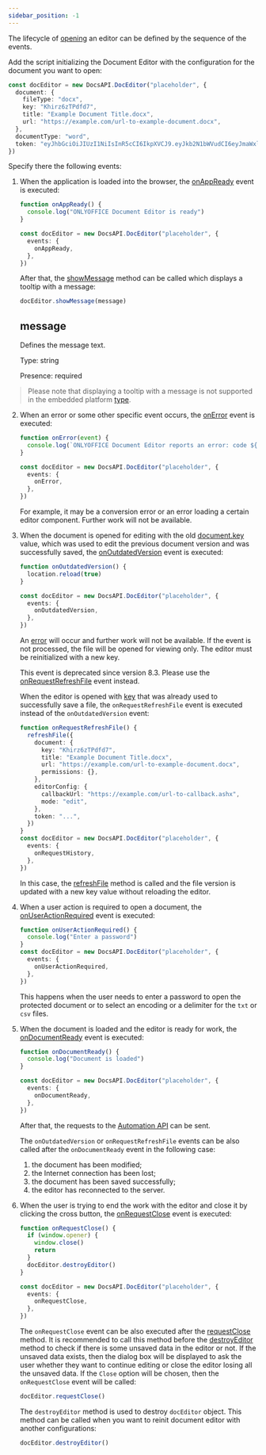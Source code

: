 ```yaml
---
sidebar_position: -1
---
```


The lifecycle of [opening](./opening-file.md) an editor can be defined by the sequence of the events.

Add the script initializing the Document Editor with the configuration for the document you want to open:

``` ts
const docEditor = new DocsAPI.DocEditor("placeholder", {
  document: {
    fileType: "docx",
    key: "Khirz6zTPdfd7",
    title: "Example Document Title.docx",
    url: "https://example.com/url-to-example-document.docx",
  },
  documentType: "word",
  token: "eyJhbGciOiJIUzI1NiIsInR5cCI6IkpXVCJ9.eyJkb2N1bWVudCI6eyJmaWxlVHlwZSI6ImRvY3giLCJrZXkiOiJLaGlyejZ6VFBkZmQ3IiwidGl0bGUiOiJFeGFtcGxlIERvY3VtZW50IFRpdGxlLmRvY3giLCJ1cmwiOiJodHRwczovL2V4YW1wbGUuY29tL3VybC10by1leGFtcGxlLWRvY3VtZW50LmRvY3gifSwiZG9jdW1lbnRUeXBlIjoid29yZCJ9.7IpEJxdOvBQ0kJ8l6ZegIV4tX5vsPbZZCDDVmcFROXc",
})
```

Specify there the following events:

1. When the application is loaded into the browser, the [onAppReady](../../usage-api/config/events.md#onappready) event is executed:

   ``` ts
   function onAppReady() {
     console.log("ONLYOFFICE Document Editor is ready")
   }

   const docEditor = new DocsAPI.DocEditor("placeholder", {
     events: {
       onAppReady,
     },
   })
   ```

   After that, the [showMessage](../../usage-api/methods.md#showmessage) method can be called which displays a tooltip with a message:

   ``` ts
   docEditor.showMessage(message)
   ```

   ## message

   Defines the message text.

   Type: string

   Presence: required

  > Please note that displaying a tooltip with a message is not supported in the embedded platform [type](../../usage-api/config/config.md#type).

2. When an error or some other specific event occurs, the [onError](../../usage-api/config/events.md#onerror)  event is executed:

   ``` ts
   function onError(event) {
     console.log(`ONLYOFFICE Document Editor reports an error: code ${event.data.errorCode}, description ${event.data.errorDescription}`)
   }

   const docEditor = new DocsAPI.DocEditor("placeholder", {
     events: {
       onError,
     },
   })
   ```

   For example, it may be a conversion error or an error loading a certain editor component. Further work will not be available.

3. When the document is opened for editing with the old [document.key](../../usage-api/config/document/document.md#key) value, which was used to edit the previous document version and was successfully saved, the [onOutdatedVersion](../../usage-api/config/events.md#onoutdatedversion) event is executed:

   ``` ts
   function onOutdatedVersion() {
     location.reload(true)
   }

   const docEditor = new DocsAPI.DocEditor("placeholder", {
     events: {
       onOutdatedVersion,
     },
   })
   ```

   An [error](../../more-information/Troubleshooting.md#the-file-version-has-been-changed) will occur and further work will not be available. If the event is not processed, the file will be opened for viewing only. The editor must be reinitialized with a new key.

   This event is deprecated since version 8.3. Please use the [onRequestRefreshFile](../../usage-api/config/events.md#onrequestrefreshfile) event instead.

   When the editor is opened with [key](../../usage-api/config/document/document.md#key) that was already used to successfully save a file, the `onRequestRefreshFile` event is executed instead of the `onOutdatedVersion` event:

   ``` ts
   function onRequestRefreshFile() {
     refreshFile({
       document: {
         key: "Khirz6zTPdfd7",
         title: "Example Document Title.docx",
         url: "https://example.com/url-to-example-document.docx",
         permissions: {},
       },
       editorConfig: {
         callbackUrl: "https://example.com/url-to-callback.ashx",
         mode: "edit",
       },
       token: "...",
     })
   }
   const docEditor = new DocsAPI.DocEditor("placeholder", {
     events: {
       onRequestHistory,
     },
   })
   ```

   In this case, the [refreshFile](../../usage-api/methods.md#refreshfile) method is called and the file version is updated with a new key value without reloading the editor.

4. When a user action is required to open a document, the [onUserActionRequired](../../usage-api/config/events.md#onuseractionrequired) event is executed:

   ``` ts
   function onUserActionRequired() {
     console.log("Enter a password")
   }
   const docEditor = new DocsAPI.DocEditor("placeholder", {
     events: {
       onUserActionRequired,
     },
   })
   ```

   This happens when  the user needs to enter a password to open the protected document or to select an encoding or a delimiter for the `txt` or `csv` files.

5. When the document is loaded and the editor is ready for work, the [onDocumentReady](../../usage-api/config/events.md#ondocumentready) event is executed:

   ``` ts
   function onDocumentReady() {
     console.log("Document is loaded")
   }

   const docEditor = new DocsAPI.DocEditor("placeholder", {
     events: {
       onDocumentReady,
     },
   })
   ```

   After that, the requests to the [Automation API](../../usage-api/automation-api.md) can be sent.
   
   The `onOutdatedVersion` or `onRequestRefreshFile` events can be also called after the `onDocumentReady` event in the following case:

   1. the document has been modified;
   2. the Internet connection has been lost;
   3. the document has been saved successfully;
   4. the editor has reconnected to the server.

6. When the user is trying to end the work with the editor and close it by clicking the cross button, the [onRequestClose](../../usage-api/config/events.md#onrequestclose) event is executed:

   ```ts
   function onRequestClose() {
     if (window.opener) {
       window.close()
       return
     }
     docEditor.destroyEditor()
   }

   const docEditor = new DocsAPI.DocEditor("placeholder", {
     events: {
       onRequestClose,
     },
   })
   ```

   The `onRequestClose` event can be also executed after the [requestClose](../../usage-api/methods.md#requestclose) method. It is recommended to call this method before the [destroyEditor](../../usage-api/methods.md#destroyeditor) method to check if there is some unsaved data in the editor or not. If the unsaved data exists, then the dialog box will be displayed to ask the user whether they want to continue editing or close the editor losing all the unsaved data. If the `Close` option will be chosen, then the `onRequestClose` event will be called:

   ``` ts
   docEditor.requestClose()
   ```

   The `destroyEditor` method is used to destroy `docEditor` object. This method can be called when you want to reinit document editor with another configurations:

   ``` ts
   docEditor.destroyEditor()
   ```
